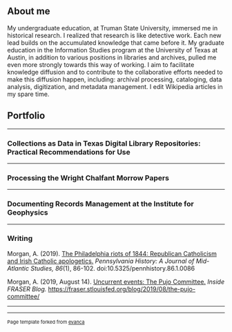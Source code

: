 ## About me

My undergraduate education, at Truman State University, immersed me in historical research. 
I realized that research is like detective work. Each new lead builds on the accumulated knowledge that came before it.
My graduate education in the Information Studies program at the University of Texas at Austin, in addition to various positions in libraries and archives, 
pulled me even more strongly towards this way of working. I aim to facilitate knowledge diffusion and to contribute to the collaborative efforts 
needed to make this diffusion happen, including: archival processing, cataloging, data analysis, digitization, and metadata management. 
I edit Wikipedia articles in my spare time.

## Portfolio

---

### Collections as Data in Texas Digital Library Repositories: Practical Recommendations for Use

---

### Processing the Wright Chalfant Morrow Papers

---

### Documenting Records Management at the Institute for Geophysics

---

### Writing

Morgan, A. (2019). [The Philadelphia riots of 1844: Republican Catholicism and Irish Catholic apologetics.](https://www.jstor.org/stable/10.5325/pennhistory.86.1.0086?seq=1) *Pennsylvania History: A Journal of Mid-Atlantic Studies, 86*(1), 86-102. doi:10.5325/pennhistory.86.1.0086

Morgan, A. (2019, August 14). [Uncurrent events: The Pujo Committee.](https://fraser.stlouisfed.org/blog/2019/08/the-pujo-committee/) *Inside FRASER Blog.* https://fraser.stlouisfed.org/blog/2019/08/the-pujo-committee/

---




---
<p style="font-size:11px">Page template forked from <a href="https://github.com/evanca/quick-portfolio">evanca</a></p>
<!-- Remove above link if you don't want to attibute -->
